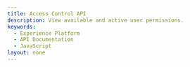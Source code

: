 ```yaml
---
title: Access Control API
description: View available and active user permissions.
keywords: 
  - Experience Platform
  - API Documentation
  - JavaScript
layout: none
--- 
```

<RedoclyAPIBlock src="/experience-platform-apis/swagger-specs/access-control.yaml"/>